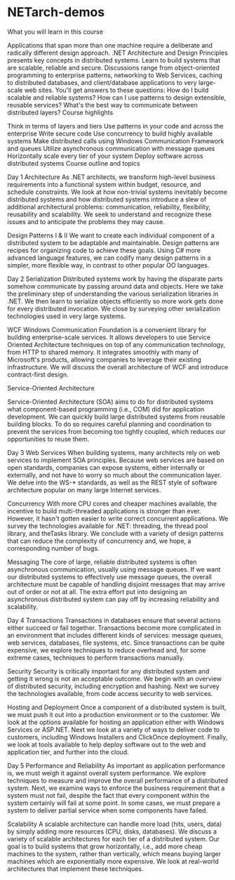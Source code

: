 # NETarch-demos
What you will learn in this course

Applications that span more than one machine require a deliberate and radically different design approach. .NET Architecture and Design Principles presents key concepts in distributed systems. Learn to build systems that are scalable, reliable and secure. Discussions range from object-oriented programming to enterprise patterns, networking to Web Services, caching to distributed databases, and client/database applications to very large-scale web sites. You'll get answers to these questions:
How do I build scalable and reliable systems?
How can I use patterns to design extensible, reusable services?
What's the best way to communicate between distributed layers?
Course highlights

Think in terms of layers and tiers
Use patterns in your code and across the enterprise
Write secure code
Use concurrency to build highly available systems
Make distributed calls using Windows Communication Framework and queues
Utilize asynchronous communication with message queues
Horizontally scale every tier of your system
Deploy software across distributed systems
Course outline and topics

Day 1
Architecture
As .NET architects, we transform high-level business requirements into a functional system within budget, resource, and schedule constraints. We look at how non-trivial systems inevitably become distributed systems and how distributed systems introduce a slew of additional architectural problems: communication, reliability, flexibility, reusability and scalability. We seek to understand and recognize these issues and to anticipate the problems they may cause.


Design Patterns I & II
We want to create each individual component of a distributed system to be adaptable and maintainable. Design patterns are recipes for organizing code to achieve these goals. Using C# more advanced language features, we can codify many design patterns in a simpler, more flexible way, in contrast to other popular OO languages.


Day 2
Serialization
Distributed systems work by having the disparate parts somehow communicate by passing around data and objects. Here we take the preliminary step of understanding the various serialization libraries in .NET. We then learn to serialize objects efficiently so more work gets done for every distributed invocation. We close by surveying other serialization technologies used in very large systems.


WCF
Windows Communication Foundation is a convenient library for building enterprise-scale services. It allows developers to use Service Oriented Architecture techniques on top of any communication technology, from HTTP to shared memory. It integrates smoothly with many of Microsoft's products, allowing companies to leverage their existing infrastructure. We will discuss the overall architecture of WCF and introduce contract-first design.


Service-Oriented Architecture

Service-Oriented Architecture (SOA) aims to do for distributed systems what component-based programming (i.e., COM) did for application development. We can quickly build large distributed systems from reusable building blocks. To do so requires careful planning and coordination to prevent the services from becoming too tightly coupled, which reduces our opportunities to reuse them.


Day 3
Web Services
When building systems, many architects rely on web services to implement SOA principles. Because web services are based on open standards, companies can expose systems, either internally or externally, and not have to worry so much about the communication layer. We delve into the WS-* standards, as well as the REST style of software architecture popular on many large Internet services.


Concurrency
With more CPU cores and cheaper machines available, the incentive to build multi-threaded applications is stronger than ever. However, it hasn't gotten easier to write correct concurrent applications. We survey the technologies available for .NET: threading, the thread pool library, and theTasks library. We conclude with a variety of design patterns that can reduce the complexity of concurrency and, we hope, a corresponding number of bugs.


Messaging
The core of large, reliable distributed systems is often asynchronous communication, usually using message queues. If we want our distributed systems to effectively use message queues, the overall architecture must be capable of handling disjoint messages that may arrive out of order or not at all. The extra effort put into designing an asynchronous distributed system can pay off by increasing reliability and scalability.


Day 4
Transactions
Transactions in databases ensure that several actions either succeed or fail together. Transactions become more complicated in an environment that includes different kinds of services: message queues, web services, databases, file systems, etc. Since transactions can be quite expensive, we explore techniques to reduce overhead and, for some extreme cases, techniques to perform transactions manually.


Security
Security is critically important for any distributed system and getting it wrong is not an acceptable outcome. We begin with an overview of distributed security, including encryption and hashing. Next we survey the technologies available, from code access security to web services.


Hosting and Deployment
Once a component of a distributed system is built, we must push it out into a production environment or to the customer. We look at the options available for hosting an application either with Windows Services or ASP.NET. Next we look at a variety of ways to deliver code to customers, including Windows Installers and ClickOnce deployment. Finally, we look at tools available to help deploy software out to the web and application tier, and further into the cloud.


Day 5
Performance and Reliability
As important as application performance is, we must weigh it against overall system performance. We explore techniques to measure and improve the overall performance of a distributed system. Next, we examine ways to enforce the business requirement that a system must not fail, despite the fact that every component within the system certainly will fail at some point. In some cases, we must prepare a system to deliver partial service when some components have failed.


Scalability
A scalable architecture can handle more load (hits, users, data) by simply adding more resources (CPU, disks, databases). We discuss a variety of scalable architectures for each tier of a distributed system. Our goal is to build systems that grow horizontally, i.e., add more cheap machines to the system, rather than vertically, which means buying larger machines which are exponentially more expensive. We look at real-world architectures that implement these techniques.
